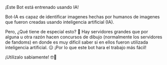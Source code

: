 ¡Este Bot está entrenado usando IA!

Bot-IA es capaz de identificar imagenes hechas por humanos de imagenes que fueron creadas usando inteligencia artificial (IA).

Pero, ¿Qué tiene de especial esto? 🤨
Hay servidores grandes que por alguna u otra razón hacen concursos de dibujo (normalmente los servidores de fandoms) en donde es muy dificil saber si en ellos fueron utilizada inteligencia artificial. 😑 
¡Por lo que este bot hara el trabajo más fácil!

¡Utilizalo sabiamente! 🤓🐛
